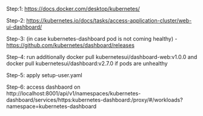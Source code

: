 Step:1:	https://docs.docker.com/desktop/kubernetes/

Step-2:	https://kubernetes.io/docs/tasks/access-application-cluster/web-ui-dashboard/

Step-3: (in case kubernetes-dashboard pod is not coming healthy) - https://github.com/kubernetes/dashboard/releases

Step-4: run additionally docker pull kubernetesui/dashboard-web:v1.0.0 and docker pull kubernetesui/dashboard:v2.7.0 if pods are unhealthy

Step-5: apply setup-user.yaml

Step-6: access dashbaord on http://localhost:8001/api/v1/namespaces/kubernetes-dashboard/services/https:kubernetes-dashboard:/proxy/#/workloads?namespace=kubernetes-dashboard